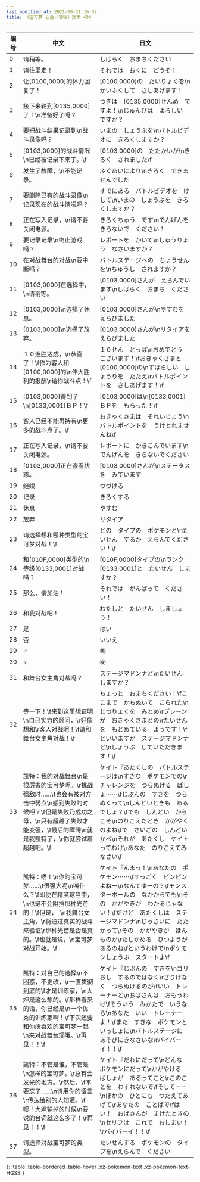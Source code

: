 ```yaml
---
last_modified_at: 2021-08-21 16:02
title: 《宝可梦 心金／魂银》文本 434
---
```

| 编号 | 中文 | 日文 |
| ---- | ---- | ---- |
| 0 | 请稍等。 | しばらく　おまちください |
| 1 | 请往里走！ | それでは　おくに　どうぞ！ |
| 2 | 让[0100,0000]的体力回复了！ | [0100,0000]の　たいりょくを\nかいふくして　さしあげます！ |
| 3 | 接下来轮到[0135,0000]了！\n准备好了吗？ | つぎは　[0135,0000]せんめ　ですよ！\nじゅんびは　よろしい　ですか？ |
| 4 | 要把战斗结果记录到\n战斗录像吗？ | いまの　しょうぶを\nバトルビデオに　きろくしますか？ |
| 5 | [0103,0000]的战斗情况\n已经被记录下来了。\f | [0103,0000]の　たたかいが\nきろく　されました\f |
| 6 | 发生了故障，\n不能记录。 | ふぐあいにより\nきろく　できませんでした |
| 7 | 要删除已有的战斗录像\n记录现在的战斗情况吗？ | すでにある　バトルビデオを　けして\nいまの　しょうぶを　きろくしますか？ |
| 8 | 正在写入记录，\n请不要关闭电源。 | きろくちゅう　です\nでんげんを　きらないで　ください！　 |
| 9 | 要记录记录\n终止游戏吗？ | レポートを　かいて\nしゅうりょう　なさいますか？ |
| 10 | 在对战舞台的对战\n要中断吗？ | バトルステージへの　ちょうせんを\nちゅうし　されますか？ |
| 11 | [0103,0000]在选择中，\n请稍等。 | [0103,0000]さんが　えらんでいます\nしばらく　おまち　ください |
| 12 | [0103,0000]\n选择了休息。 | [0103,0000]さんが\nやすむを　えらびました |
| 13 | [0103,0000]\n选择了放弃。 | [0103,0000]さんが\nリタイアを　えらびました |
| 14 | １０连胜达成，\n恭喜了！\f作为客人和[0100,0000]的\n伟大胜利的报酬\r给你战斗点！\f | １０せん　とっぱ\nおめでとう　ございます！\fおきゃくさまと　[0100,0000]の\nすばらしい　しょうりを　たたえ\rバトルポイントを　さしあげます！\f |
| 15 | [0103,0000]得到了\n[0133,0001]ＢＰ！\f | [0103,0000]は\n[0133,0001]ＢＰを　もらった！\f |
| 16 | 客人已经不能再持有\n更多的战斗点了。\f | おきゃくさまは　それいじょう\nバトルポイントを　うけとれませんね\f |
| 17 | 正在写入记录，\n请不要关闭电源。 | レポートに　かきこんでいます\nでんげんを　きらないでください |
| 18 | [0103,0000]正在查看状态。 | [0103,0000]さんが\nステータスを　みています |
| 19 | 继续 | つづける |
| 20 | 记录 | きろくする |
| 21 | 休息 | やすむ |
| 22 | 放弃 | リタイア |
| 23 | 请选择想和哪种类型的宝可梦对战！\f | どの　タイプの　ポケモンと\nたいせん　するか　えらんでください！\f |
| 24 | 和[010F,0000]类型的\n等级[0133,0001]对战吗？ | [010F,0000]タイプの\nランク[0133,0001]と　たいせん　しますか？ |
| 25 | 那么，请加油！ | それでは　がんばって　ください！ |
| 26 | 和我对战吧！ | わたしと　たいせん　しましょう！ |
| 27 | 是 | はい |
| 28 | 否 | いいえ |
| 29 | ♂ | ㊚ |
| 30 | ♀ | ㊛ |
| 31 | 和舞台女主角对战吗？ | ステージマドンナと\nたいせん　しますか？ |
| 32 | 等一下！\f来到这里想证明\n自己实力的顾问，\r好像想和\r客人对战呢！\f请和舞台女主角对战！\f | ちょっと　おまちください！\fここまで　かちぬいて　こられた\nじつりょくを　みとめ\rブレーンが　おきゃくさまとの\rたいせんを　もとめている　ようです！\fといいますか　ステージマドンナと\nしょうぶ　していただきます！\f |
| 33 | 凯特：我的对战舞台\n是很厉害的宝可梦呢。\r挑战强敌时……\f也会有被对方击中弱点\n感到失败的时候吧？\f但是失败乃成功之母，\n只有超越了失败才能变强，\f最后的障碍\n就是我凯特了，\r你就尝试着超越吧。\f | ケイト『あたくしの　バトルステージは\nすきな　ポケモンでの\rチャレンジを　つらぬける　ばしょ⋯⋯\fじぶんの　すきを　つらぬくって\nしんどいときも　あるでしょ？\fでも　しんどい　からこそ\nのりこえたとき　かがやくのよね\fで　さいごの　しんどい　かべ\nそれが　あたくし　ケイトってわけ\rあなた　のりこえてみなさい\f |
| 34 | 凯特：唔！\n你的宝可梦……\f很强大呢\n叫什么？\f即便在精灵球当中，\n也是不会阻挡那种光芒的！\f但是，　\n我舞台女主角，\r将通过真实的战斗来验证\r那种光芒是否是真的。\f也就是说，\n宝可梦对战开始。\f | ケイト『んまっ！\nあなたの　ポケモン⋯⋯\fすっごく　ビンビン　よねー\nなんてゆーの？\fモンスターボールの　なかからでも\nその　かがやきが　わかるじゃない！\fだけど　あたくしは　ステージマドンナ\nじっさいに　たたかって\rその　かがやきが　ほんものか\rたしかめる　ひつようが　あるのね\fというわけで\nポケモンしょうぶ　スタートよ\f |
| 35 | 凯特：对自己的选择\n不困惑，不更改，\r一直贯彻到底的\f才是训练家，\n大婶是这么想的。\f那样看来的话，你已经是\n一个优秀的训练家啊！\f下次还要和你所喜欢的宝可梦一起\n来对战舞台玩哦。\r再见！！\f | ケイト『じぶんの　すきを\nゴリおし　するのではなく\rさりげなく　つらぬけるのが\fいい　トレーナーと\nおばさんは　おもうわけ\fそういう　みかたで　いうなら\nあなた　いい　トレーナーよ！\fまた　すきな　ポケモンと　いっしょに\nバトルステージに　あそびにきなさいな\rバイバーイ！！\f |
| 36 | 凯特：不管是谁，不管是\n怎样的宝可梦。\r总有会发光的地方。\r然后，\f不要忘了……\n请用你的语言\r传达给别的人知道。\f嗯！大婶输掉的时候\n要说的台词就这么多了！\r再见！！\f | ケイト『だれにだって\nどんな　ポケモンにだって\rかがやける　ばしょが　あるってこと\rこのことを　わすれないで\fそして⋯⋯\nほかの　ひとにも　つたえてあげて\rあなたの　ことばで\fはい！　おばさんが　まけたときの\nセリフは　これで　おしまい！\rバイバーイ！！\f |
| 37 | 请选择对战宝可梦的类型。 | たいせんする　ポケモンの　タイプを\nえらんで　ください |
{: .table .table-bordered .table-hover .xz-pokemon-text .xz-pokemon-text-HGSS }